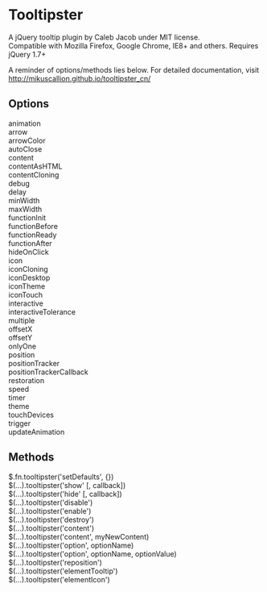 Tooltipster
===========

A jQuery tooltip plugin by Caleb Jacob under MIT license.  
Compatible with Mozilla Firefox, Google Chrome, IE8+ and others. Requires jQuery 1.7+

A reminder of options/methods lies below. For detailed documentation, visit http://mikuscallion.github.io/tooltipster_cn/

Options
-------------------------

animation  
arrow  
arrowColor  
autoClose  
content  
contentAsHTML  
contentCloning  
debug  
delay  
minWidth  
maxWidth  
functionInit  
functionBefore  
functionReady  
functionAfter  
hideOnClick  
icon  
iconCloning  
iconDesktop  
iconTheme  
iconTouch  
interactive  
interactiveTolerance  
multiple  
offsetX  
offsetY  
onlyOne  
position  
positionTracker  
positionTrackerCallback  
restoration  
speed  
timer  
theme  
touchDevices  
trigger  
updateAnimation  

Methods
-------------------------

$.fn.tooltipster('setDefaults', {})  
$(...).tooltipster('show' [, callback])  
$(...).tooltipster('hide' [, callback])  
$(...).tooltipster('disable')  
$(...).tooltipster('enable')  
$(...).tooltipster('destroy')  
$(...).tooltipster('content')  
$(...).tooltipster('content', myNewContent)  
$(...).tooltipster('option', optionName)  
$(...).tooltipster('option', optionName, optionValue)  
$(...).tooltipster('reposition')  
$(...).tooltipster('elementTooltip')  
$(...).tooltipster('elementIcon')  